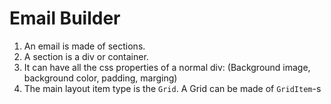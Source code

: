 # Email Builder

1. An email is made of sections.
2. A section is a div or container.
3. It can have all the css properties of a normal div: (Background image, background color, padding, marging)
4. The main layout item type is the `Grid`. A Grid can be made of `GridItem`-s
